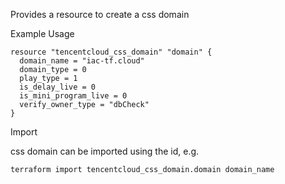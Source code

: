 Provides a resource to create a css domain

Example Usage

```hcl
resource "tencentcloud_css_domain" "domain" {
  domain_name = "iac-tf.cloud"
  domain_type = 0
  play_type = 1
  is_delay_live = 0
  is_mini_program_live = 0
  verify_owner_type = "dbCheck"
}
```

Import

css domain can be imported using the id, e.g.

```
terraform import tencentcloud_css_domain.domain domain_name
```